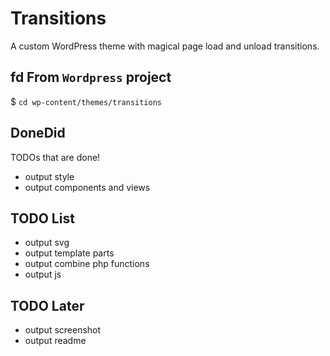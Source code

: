 # Transitions
A custom WordPress theme with magical page load and unload transitions.

## fd From `Wordpress` project
$ `cd wp-content/themes/transitions`

## DoneDid 
TODOs that are done!
- output style
- output components and views

## TODO List
- output svg
- output template parts
- output combine php functions
- output js

## TODO Later
- output screenshot
- output readme
